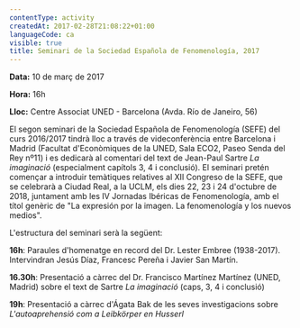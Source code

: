 ```yaml
---
contentType: activity
createdAt: 2017-02-28T21:08:22+01:00
languageCode: ca
visible: true
title: Seminari de la Sociedad Española de Fenomenología, 2017
---
```


**Data:** 10 de març de 2017

**Hora:** 16h

**Lloc:** Centre Associat UNED - Barcelona (Avda. Río de Janeiro, 56)

El segon seminari de la Sociedad Española de Fenomenología (SEFE) del curs 2016/2017 tindrà lloc a través de videconferència entre Barcelona i Madrid (Facultat d'Econòmiques de la UNED, Sala ECO2, Paseo Senda del Rey nº11) i es dedicarà al comentari del text de Jean-Paul Sartre _La imaginació_ (especialment capítols 3, 4 i conclusió). El seminari pretén començar a introduir temàtiques relatives al XII Congreso de la SEFE, que se celebrarà a Ciudad Real, a la UCLM, els dies 22, 23 i 24 d'octubre de 2018, juntament amb les IV Jornadas Ibéricas de Fenomenología, amb el títol genèric de "La expresión por la imagen. La fenomenología y los nuevos medios".

L'estructura del seminari serà la següent:

**16h**: Paraules d'homenatge en record del Dr. Lester Embree (1938-2017). Intervindran Jesús Díaz, Francesc Pereña i Javier San Martín.

**16.30h**: Presentació a càrrec del Dr. Francisco Martínez Martínez (UNED, Madrid) sobre el text de Sartre _La imaginació_ (caps, 3, 4 i conclusió)

**19h**: Presentació a càrrec d'Ágata Bak de les seves investigacions sobre _L'autoaprehensió com a Leibkörper en Husserl_